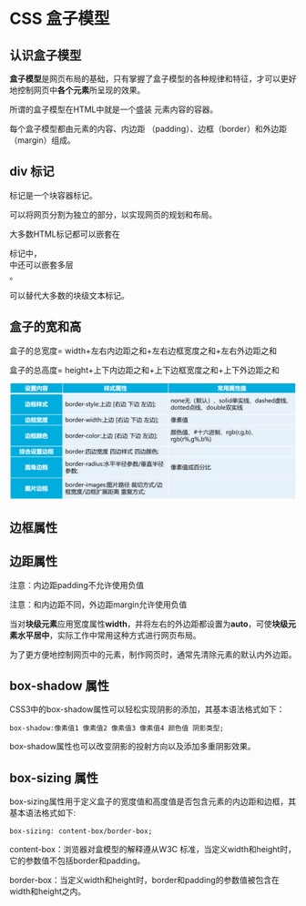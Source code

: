 # CSS 盒子模型

## 认识盒子模型

**盒子模型**是网页布局的基础，只有掌握了盒子模型的各种规律和特征，才可以更好地控制网页中**各个元素**所呈现的效果。

所谓的盒子模型在HTML中就是一个盛装 元素内容的容器。

每个盒子模型都由元素的内容、内边距 （padding）、边框（border）和外边距（margin）组成。



## div 标记

<div>标记是一个块容器标记。


可以将网页分割为独立的部分，以实现网页的规划和布局。

大多数HTML标记都可以嵌套在<div>标记中，<div>中还可以嵌套多层<div>。

可以替代大多数的块级文本标记。



## 盒子的宽和高

盒子的总宽度= width+左右内边距之和+左右边框宽度之和+左右外边距之和

盒子的总高度= height+上下内边距之和+上下边框宽度之和+上下外边距之和



![image-20210327114846181](../images/image-20210327114846181.png)



## 边框属性



## 边距属性

注意：内边距padding不允许使用负值

注意：和内边距不同，外边距margin允许使用负值

当对**块级元素**应用宽度属性**width**，并将左右的外边距都设置为**auto**，可使**块级元素水平居中**，实际工作中常用这种方式进行网页布局。

为了更方便地控制网页中的元素，制作网页时，通常先清除元素的默认内外边距。



## box-shadow 属性

CSS3中的box-shadow属性可以轻松实现阴影的添加，其基本语法格式如下：

```
box-shadow:像素值1 像素值2 像素值3 像素值4 颜色值 阴影类型;
```



box-shadow属性也可以改变阴影的投射方向以及添加多重阴影效果。



## box-sizing 属性

box-sizing属性用于定义盒子的宽度值和高度值是否包含元素的内边距和边框，其基本语法格式如下:

```
box-sizing: content-box/border-box;
```

content-box：浏览器对盒模型的解释遵从W3C 标准，当定义width和height时，它的参数值不包括border和padding。

border-box：当定义width和height时，border和padding的参数值被包含在width和height之内。






